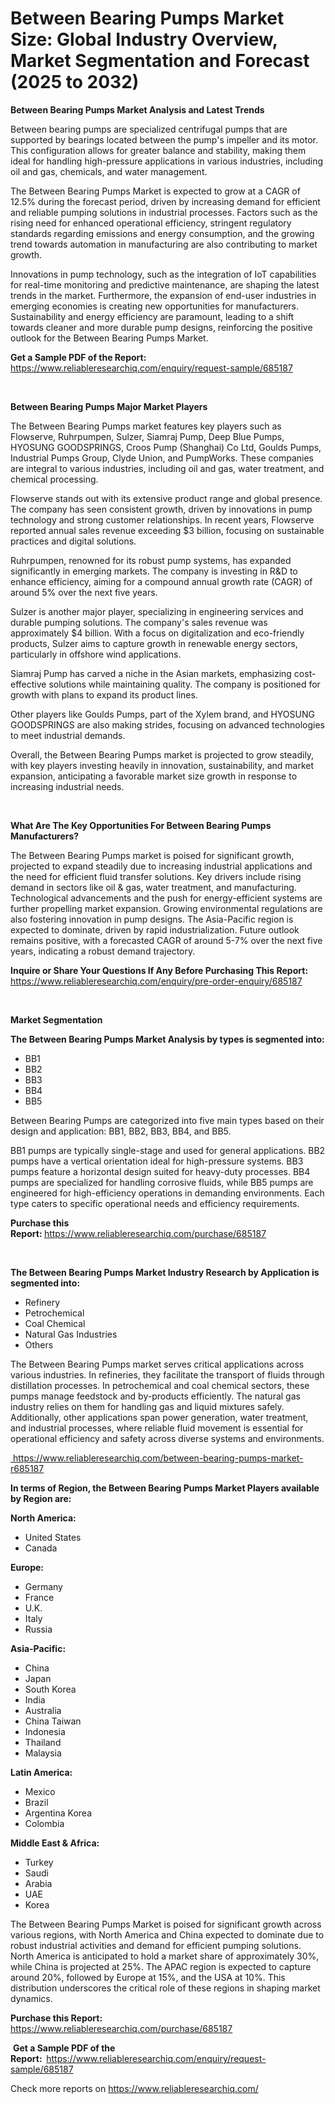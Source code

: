 <p><h1>Between Bearing Pumps Market Size: Global Industry Overview, Market Segmentation and Forecast (2025 to 2032)</h1></p><p><strong>Between Bearing Pumps Market Analysis and Latest Trends</strong></p>
<p><p>Between bearing pumps are specialized centrifugal pumps that are supported by bearings located between the pump's impeller and its motor. This configuration allows for greater balance and stability, making them ideal for handling high-pressure applications in various industries, including oil and gas, chemicals, and water management.</p><p>The Between Bearing Pumps Market is expected to grow at a CAGR of 12.5% during the forecast period, driven by increasing demand for efficient and reliable pumping solutions in industrial processes. Factors such as the rising need for enhanced operational efficiency, stringent regulatory standards regarding emissions and energy consumption, and the growing trend towards automation in manufacturing are also contributing to market growth. </p><p>Innovations in pump technology, such as the integration of IoT capabilities for real-time monitoring and predictive maintenance, are shaping the latest trends in the market. Furthermore, the expansion of end-user industries in emerging economies is creating new opportunities for manufacturers. Sustainability and energy efficiency are paramount, leading to a shift towards cleaner and more durable pump designs, reinforcing the positive outlook for the Between Bearing Pumps Market.</p></p>
<p><strong>Get a Sample PDF of the Report:&nbsp;</strong> <a href="https://www.reliableresearchiq.com/enquiry/request-sample/685187?utm_campaign=3202&utm_medium=2&utm_source=Github&utm_content=ia&utm_term=27032025&utm_id=between-bearing-pumps">https://www.reliableresearchiq.com/enquiry/request-sample/685187</a></p>
<p>&nbsp;</p>
<p><strong>Between Bearing Pumps Major Market Players</strong></p>
<p><p>The Between Bearing Pumps market features key players such as Flowserve, Ruhrpumpen, Sulzer, Siamraj Pump, Deep Blue Pumps, HYOSUNG GOODSPRINGS, Croos Pump (Shanghai) Co Ltd, Goulds Pumps, Industrial Pumps Group, Clyde Union, and PumpWorks. These companies are integral to various industries, including oil and gas, water treatment, and chemical processing.</p><p>Flowserve stands out with its extensive product range and global presence. The company has seen consistent growth, driven by innovations in pump technology and strong customer relationships. In recent years, Flowserve reported annual sales revenue exceeding $3 billion, focusing on sustainable practices and digital solutions.</p><p>Ruhrpumpen, renowned for its robust pump systems, has expanded significantly in emerging markets. The company is investing in R&D to enhance efficiency, aiming for a compound annual growth rate (CAGR) of around 5% over the next five years.</p><p>Sulzer is another major player, specializing in engineering services and durable pumping solutions. The company's sales revenue was approximately $4 billion. With a focus on digitalization and eco-friendly products, Sulzer aims to capture growth in renewable energy sectors, particularly in offshore wind applications.</p><p>Siamraj Pump has carved a niche in the Asian markets, emphasizing cost-effective solutions while maintaining quality. The company is positioned for growth with plans to expand its product lines.</p><p>Other players like Goulds Pumps, part of the Xylem brand, and HYOSUNG GOODSPRINGS are also making strides, focusing on advanced technologies to meet industrial demands.</p><p>Overall, the Between Bearing Pumps market is projected to grow steadily, with key players investing heavily in innovation, sustainability, and market expansion, anticipating a favorable market size growth in response to increasing industrial needs.</p></p>
<p>&nbsp;</p>
<p><strong>What Are The Key Opportunities For Between Bearing Pumps Manufacturers?</strong></p>
<p><p>The Between Bearing Pumps market is poised for significant growth, projected to expand steadily due to increasing industrial applications and the need for efficient fluid transfer solutions. Key drivers include rising demand in sectors like oil & gas, water treatment, and manufacturing. Technological advancements and the push for energy-efficient systems are further propelling market expansion. Growing environmental regulations are also fostering innovation in pump designs. The Asia-Pacific region is expected to dominate, driven by rapid industrialization. Future outlook remains positive, with a forecasted CAGR of around 5-7% over the next five years, indicating a robust demand trajectory.</p></p>
<p><strong>Inquire or Share Your Questions If Any Before Purchasing This Report:</strong> <a href="https://www.reliableresearchiq.com/enquiry/pre-order-enquiry/685187?utm_campaign=3202&utm_medium=2&utm_source=Github&utm_content=ia&utm_term=27032025&utm_id=between-bearing-pumps">https://www.reliableresearchiq.com/enquiry/pre-order-enquiry/685187</a></p>
<p>&nbsp;</p>
<p><strong>Market Segmentation</strong></p>
<p><strong>The Between Bearing Pumps Market Analysis by types is segmented into:</strong></p>
<p><ul><li>BB1</li><li>BB2</li><li>BB3</li><li>BB4</li><li>BB5</li></ul></p>
<p><p>Between Bearing Pumps are categorized into five main types based on their design and application: BB1, BB2, BB3, BB4, and BB5. </p><p>BB1 pumps are typically single-stage and used for general applications. BB2 pumps have a vertical orientation ideal for high-pressure systems. BB3 pumps feature a horizontal design suited for heavy-duty processes. BB4 pumps are specialized for handling corrosive fluids, while BB5 pumps are engineered for high-efficiency operations in demanding environments. Each type caters to specific operational needs and efficiency requirements.</p></p>
<p><strong>Purchase this Report:&nbsp;</strong><a href="https://www.reliableresearchiq.com/purchase/685187?utm_campaign=3202&utm_medium=2&utm_source=Github&utm_content=ia&utm_term=27032025&utm_id=between-bearing-pumps">https://www.reliableresearchiq.com/purchase/685187</a></p>
<p>&nbsp;</p>
<p><strong>The Between Bearing Pumps Market Industry Research by Application is segmented into:</strong></p>
<p><ul><li>Refinery</li><li>Petrochemical</li><li>Coal Chemical</li><li>Natural Gas Industries</li><li>Others</li></ul></p>
<p><p>The Between Bearing Pumps market serves critical applications across various industries. In refineries, they facilitate the transport of fluids through distillation processes. In petrochemical and coal chemical sectors, these pumps manage feedstock and by-products efficiently. The natural gas industry relies on them for handling gas and liquid mixtures safely. Additionally, other applications span power generation, water treatment, and industrial processes, where reliable fluid movement is essential for operational efficiency and safety across diverse systems and environments.</p></p>
<p><a href="https://www.reliableresearchiq.com/between-bearing-pumps-market-r685187?utm_campaign=3202&utm_medium=2&utm_source=Github&utm_content=ia&utm_term=27032025&utm_id=between-bearing-pumps">&nbsp;https://www.reliableresearchiq.com/between-bearing-pumps-market-r685187</a></p>
<p><strong>In terms of Region, the Between Bearing Pumps Market Players available by Region are:</strong></p>
<p>
    <p> <strong> North America: </strong>
        <ul>
            <li>United States</li>
            <li>Canada</li>
        </ul>
        </p> 
    <p> <strong> Europe: </strong>
        <ul>
            <li>Germany</li>
            <li>France</li>
            <li>U.K.</li>
            <li>Italy</li>
            <li>Russia</li>
        </ul>
        </p> 
    <p> <strong> Asia-Pacific: </strong>
        <ul>
            <li>China</li>
            <li>Japan</li>
            <li>South Korea</li>
            <li>India</li>
            <li>Australia</li>
            <li>China Taiwan</li>
            <li>Indonesia</li>
            <li>Thailand</li>
            <li>Malaysia</li>
        </ul>
        </p> 
    <p> <strong> Latin America: </strong>
        <ul>
            <li>Mexico</li>
            <li>Brazil</li>
            <li>Argentina Korea</li>
            <li>Colombia</li>
        </ul>
        </p> 
    <p> <strong> Middle East & Africa: </strong>
        <ul>
            <li>Turkey</li>
            <li>Saudi</li>
            <li>Arabia</li>
            <li>UAE</li>
            <li>Korea</li>
        </ul>
    </p>
    </p>
<p><p>The Between Bearing Pumps Market is poised for significant growth across various regions, with North America and China expected to dominate due to robust industrial activities and demand for efficient pumping solutions. North America is anticipated to hold a market share of approximately 30%, while China is projected at 25%. The APAC region is expected to capture around 20%, followed by Europe at 15%, and the USA at 10%. This distribution underscores the critical role of these regions in shaping market dynamics.</p></p>
<p><strong>Purchase this Report: </strong><a href="https://www.reliableresearchiq.com/purchase/685187?utm_campaign=3202&utm_medium=2&utm_source=Github&utm_content=ia&utm_term=27032025&utm_id=between-bearing-pumps">https://www.reliableresearchiq.com/purchase/685187</a></p>
<p>&nbsp;<strong>Get a Sample PDF of the Report:&nbsp;&nbsp;</strong><a href="https://www.reliableresearchiq.com/enquiry/request-sample/685187?utm_campaign=3202&utm_medium=2&utm_source=Github&utm_content=ia&utm_term=27032025&utm_id=between-bearing-pumps">https://www.reliableresearchiq.com/enquiry/request-sample/685187</a></p>
<p><strong></strong></p>
<p>Check more reports on <a href="https://www.reliableresearchiq.com/?utm_campaign=3202&utm_medium=2&utm_source=Github&utm_content=ia&utm_term=27032025&utm_id=between-bearing-pumps">https://www.reliableresearchiq.com/</a></p>